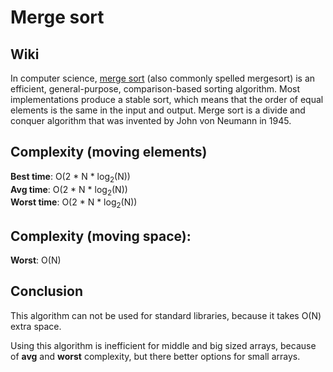 # Merge sort

## Wiki

In computer science, [merge sort](https://en.wikipedia.org/wiki/Merge_sort) (also commonly spelled mergesort) is an efficient, general-purpose, comparison-based sorting algorithm. Most implementations produce a stable sort, which means that the order of equal elements is the same in the input and output. Merge sort is a divide and conquer algorithm that was invented by John von Neumann in 1945.

## Complexity (moving elements)

**Best time**: O(2 \* N \* log<sub>2</sub>(N))<br/>
**Avg time**: O(2 \* N \* log<sub>2</sub>(N))<br/>
**Worst time**: O(2 \* N \* log<sub>2</sub>(N))<br/>

## Complexity (moving space):

**Worst**: O(N)

## Conclusion

This algorithm can not be used for standard libraries, because it takes O(N) extra space.

Using this algorithm is inefficient for middle and big sized arrays, because of **avg** and **worst** complexity, but there better options for small arrays.
